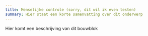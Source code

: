 ```yaml
---
title: Menselijke controle (sorry, dit wil ik even testen)
summary: Hier staat een korte samenvatting over dit onderwerp
---
```


Hier komt een beschrijving van dit bouwblok
